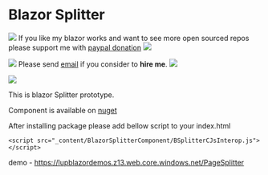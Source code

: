 # Blazor Splitter

![](https://placehold.it/15/4747d1/000000?text=+) 
If you like my blazor works and want to see more open sourced repos please support me with [paypal donation](https://www.paypal.me/VakhtangiAbashidze/10)
![](https://placehold.it/15/4747d1/000000?text=+) 

![](https://placehold.it/15/00e600/000000?text=+) 
Please send [email](mailto:VakhtangiAbashidze@gmail.com) if you consider to **hire me**.
![](https://placehold.it/15/00e600/000000?text=+)     


![](https://placehold.it/15/ffffff/000000?text=+)  



This is blazor Splitter prototype.


Component is available on [nuget](https://www.nuget.org/packages/BlazorSplitterComponent/)

After installing package please add bellow script to your index.html

```
<script src="_content/BlazorSplitterComponent/BSplitterCJsInterop.js"></script>
```

demo - https://lupblazordemos.z13.web.core.windows.net/PageSplitter

